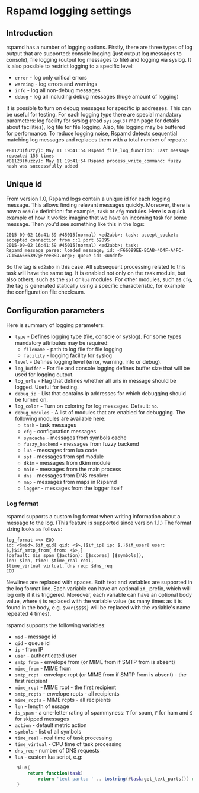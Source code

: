 # Rspamd logging settings

## Introduction
rspamd has a number of logging options. Firstly, there are three types of log output that are supported: console logging (just output log messages to console), file logging (output log messages to file) and logging via syslog. It is also possible to restrict logging to a specific level:

* `error` - log only critical errors
* `warning` - log errors and warnings
* `info` - log all non-debug messages
* `debug` - log all including debug messages (huge amount of logging)

It is possible to turn on debug messages for specific ip addresses. This can be useful for testing. For each logging type there are special mandatory parameters: log facility for syslog (read `syslog(3)` man page for details about facilities), log file for file logging. Also, file logging may be buffered for performance. To reduce logging noise, Rspamd detects sequential matching log messages and replaces them with a total number of repeats:

	#81123(fuzzy): May 11 19:41:54 Rspamd file_log_function: Last message repeated 155 times
	#81123(fuzzy): May 11 19:41:54 Rspamd process_write_command: fuzzy hash was successfully added

## Unique id

From version 1.0, Rspamd logs contain a unique id for each logging message. This allows finding relevant messages quickly. Moreover, there is now a `module` definition: for example, `task` or `cfg` modules. Here is a quick example of how it works: imagine that we have an incoming task for some message. Then you'd see something like this in the logs:

    2015-09-02 16:41:59 #45015(normal) <ed2abb>; task; accept_socket: accepted connection from ::1 port 52895
    2015-09-02 16:41:59 #45015(normal) <ed2abb>; task; Rspamd_message_parse: loaded message; id: <F66099EE-BCAB-4D4F-A4FC-7C15A6686397@FreeBSD.org>; queue-id: <undef>

So the tag is `ed2abb` in this case. All subsequent processing related to this task will have the same tag. It is enabled not only on the `task` module, but also others, such as the `spf` or `lua` modules. For other modules, such as `cfg`, the tag is generated statically using a specific characteristic, for example the configuration file checksum.

## Configuration parameters

Here is summary of logging parameters:

- `type` - Defines logging type (file, console or syslog). For some types mandatory attributes may be required:
    + `filename` - path to log file for file logging
    + `facility` - logging facility for syslog
- `level` - Defines logging level (error, warning, info or debug).
- `log_buffer` - For file and console logging defines buffer size that will be used for logging output.
- `log_urls` - Flag that defines whether all urls in message should be logged. Useful for testing.
- `debug_ip` - List that contains ip addresses for which debugging should be turned on.
- `log_color` - Turn on coloring for log messages. Default: `no`.
- `debug_modules` - A list of modules that are enabled for debugging. The following modules are available here:
    + `task` - task messages
    + `cfg` - configuration messages
    + `symcache` - messages from symbols cache
    + `fuzzy_backend` - messages from fuzzy backend
    + `lua` - messages from lua code
    + `spf` - messages from spf module
    + `dkim` - messages from dkim module
    + `main` - messages from the main process
    + `dns` - messages from DNS resolver
    + `map` - messages from maps in Rspamd
    + `logger` - messages from the logger itself

### Log format

rspamd supports a custom log format when writing information about a message to the log. (This feature is supported since version 1.1.) The format string looks as follows:


	log_format =<< EOD
	id: <$mid>,$if_qid{ qid: <$>,}$if_ip{ ip: $,}$if_user{ user: $,}$if_smtp_from{ from: <$>,}
	(default: $is_spam ($action): [$scores] [$symbols]),
	len: $len, time: $time_real real,
	$time_virtual virtual, dns req: $dns_req
	EOD

Newlines are replaced with spaces. Both text and variables are supported in the log format line. Each variable can have an optional `if_` prefix, which will log only if it is triggered. Moreover, each variable can have an optional body value, where `$` is replaced with the variable value (as many times as it is found in the body, e.g. `$var{$$$$}` will be replaced with the variable's name repeated 4 times).

rspamd supports the following variables:

- `mid` - message id
- `qid` - queue id
- `ip` - from IP
- `user` - authenticated user
- `smtp_from` - envelope from (or MIME from if SMTP from is absent)
- `mime_from` - MIME from
- `smtp_rcpt` - envelope rcpt (or MIME from if SMTP from is absent) - the first recipient
- `mime_rcpt` - MIME rcpt - the first recipient
- `smtp_rcpts` - envelope rcpts - all recipients
- `mime_rcpts` - MIME rcpts - all recipients
- `len` - length of essage
- `is_spam` - a one-letter rating of spammyness: `T` for spam, `F` for ham and `S` for skipped messages
- `action` - default metric action
- `symbols` - list of all symbols
- `time_real` - real time of task processing
- `time_virtual` - CPU time of task processing
- `dns_req` - number of DNS requests
- `lua` - custom lua script, e.g:

~~~lua
	$lua{
		return function(task) 
			return 'text parts: ' .. tostring(#task:get_text_parts()) end
	}
~~~
